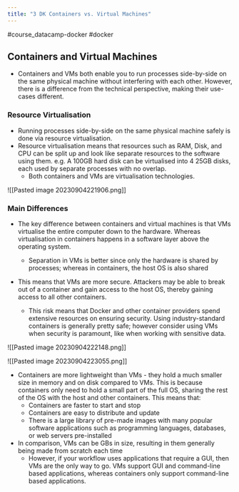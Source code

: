 ```yaml
---
title: "3 DK Containers vs. Virtual Machines"
---
```

#course_datacamp-docker #docker

## Containers and Virtual Machines

- Containers and VMs both enable you to run processes side-by-side on the same physical  machine without interfering with each other. However, there is a difference from the technical perspective, making their use-cases different.

### Resource Virtualisation

- Running processes side-by-side on the same physical machine safely is done via resource virtualisation.
- Resource virtualisation means that resources such as RAM, Disk, and CPU can be split up and look like separate resources to the software using them. e.g. A 100GB hard disk can be virtualised into 4 25GB disks, each used by separate processes with no overlap. 
    - Both containers and VMs are virtualisation technologies.

![[Pasted image 20230904221906.png]]

### Main Differences

- The key difference between containers and virtual machines is that VMs virtualise the entire computer down to the hardware. Whereas virtualisation in containers happens in a software layer above the operating system.
    - Separation in VMs is better since only the hardware is shared by processes; whereas in containers, the host OS is also shared

- This means that VMs are more secure. Attackers may be able to break out of a container and gain access to the host OS, thereby gaining access to all other containers. 
    - This risk means that Docker and other container providers spend extensive resources on ensuring security. Using industry-standard containers is generally pretty safe; however consider using VMs when security is paramount, like when working with sensitive data.

![[Pasted image 20230904222148.png]]

![[Pasted image 20230904223055.png]]

- Containers are more lightweight than VMs - they hold a much smaller size in memory and on disk compared to VMs. This is because containers only need to hold a small part of the full OS, sharing the rest of the OS with the host and other containers. This means that:
    - Containers are faster to start and stop
    - Containers are easy to distribute and update
    - There is a large library of pre-made images with many popular software applications such as programming languages, databases, or web servers pre-installed
- In comparison, VMs can be GBs in size, resulting in them generally being made from scratch each time
    - However, if your workflow uses applications that require a GUI, then VMs are the only way to go. VMs support GUI and command-line based applications, whereas containers only support command-line based applications.

